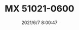 ﻿---
layout: post 
title: MX 51021-0600
is_home: true
tags: MX 51021
categories: wire-harness
overview: 
series: 
part_number: 0575-1
thumb_img: 
image: static/202106/575-20210607.jpg
date: 2021/6/7 8:00:47
---



